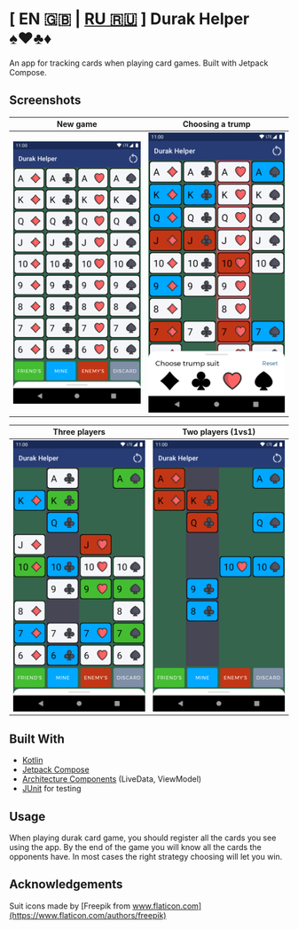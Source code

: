 # [ EN 🇬🇧 | [RU 🇷🇺](README_RU.md) ] Durak Helper ♠️♥️♣️♦️

An app for tracking cards when playing card games.
Built with Jetpack Compose.

## Screenshots

New game | Choosing a trump
--- | ---
![](screenshots/Screenshot_new_game.png)  | ![](screenshots/Screenshot_bottom_sheet.png)

Three players | Two players (1vs1)
--- | ---
![](screenshots/Screenshot_three_players.png) | ![](screenshots/Screenshot_two_players.png)

## Built With

* [Kotlin](https://developer.android.com/kotlin)
* [Jetpack Compose](https://developer.android.com/jetpack/compose)
* [Architecture Components](https://developer.android.com/topic/libraries/architecture) (LiveData, ViewModel)
* [JUnit](https://junit.org/junit4/) for testing

## Usage
When playing durak card game, you should register all the cards you see using the app. By the end of the game you will know all the cards the opponents have. In most cases the right strategy choosing will let you win.

## Acknowledgements
Suit icons made by [Freepik from www.flaticon.com](https://www.flaticon.com/authors/freepik)
